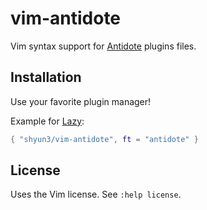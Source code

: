 # vim-antidote

Vim syntax support for [Antidote](https://antidote.sh/) plugins files.

## Installation

Use your favorite plugin manager!

Example for [Lazy](https://lazy.folke.io/):
```lua
{ "shyun3/vim-antidote", ft = "antidote" }
```

## License

Uses the Vim license. See `:help license`.
